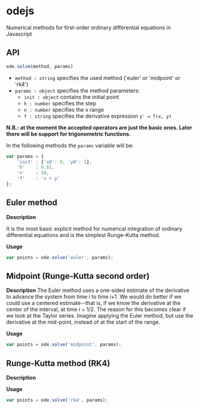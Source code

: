 # odejs
Numerical methods for first-order ordinary differential equations in Javascript

## API
```javascript
ode.solve(method, params)
```
- `method : string` specifies the used method ('euler' or 'midpoint' or 'rk4')
- `params : object` specifies the method parameters:
    - `init : object` contains the initial point
    - `h : number` specifies the step
    - `n : number` specifies the x range
    - `f : string` specifies the derivative expression `y' = f(x, y)`

**N.B.: at the moment the accepted operators are just the basic ones. Later there will be support for trigonometric functions.**

In the following methods the `params` variable will be:
```javascript
var params = {
    'init' : {'x0': 0, 'y0': 1},
    'h'    : 0.01,
    'n'    : 50,
    'f'    : 'x + y'
};
```

## Euler method
**Description**

It is the most basic explicit method for numerical integration of ordinary differential equations and is the simplest Runge–Kutta method.

**Usage**
```javascript
var points = ode.solve('euler', params);
```

## Midpoint (Runge-Kutta second order)
**Description**
The Euler method uses a one-sided estimate of the derivative to advance the system from time i to time i+1. We would do better if we could use a centered estimate--that is, if we know the derivative at the center of the interval, at time i + 1/2. The reason for this becomes clear if we look at the Taylor series. Imagine applying the Euler method, but use the derivative at the mid-point, instead of at the start of the range.

**Usage**
```javascript
var points = ode.solve('midpoint', params);
```

## Runge-Kutta method (RK4)
**Description**


**Usage**
```javascript
var points = ode.solve('rk4', params);
```
